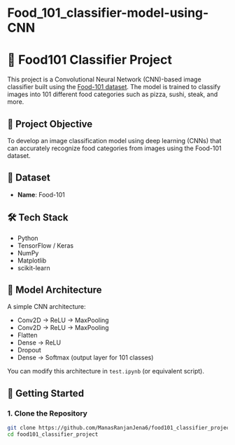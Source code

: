 # Food_101_classifier-model-using-CNN

# 🍔 Food101 Classifier Project

This project is a Convolutional Neural Network (CNN)-based image classifier built using the [Food-101 dataset](https://data.vision.ee.ethz.ch/cvl/datasets_extra/food-101/). The model is trained to classify images into 101 different food categories such as pizza, sushi, steak, and more.

## 🧠 Project Objective

To develop an image classification model using deep learning (CNNs) that can accurately recognize food categories from images using the Food-101 dataset.

## 📁 Dataset

- **Name**: Food-101

## 🛠️ Tech Stack

- Python
- TensorFlow / Keras
- NumPy
- Matplotlib
- scikit-learn

## 🧱 Model Architecture

A simple CNN architecture:
- Conv2D → ReLU → MaxPooling
- Conv2D → ReLU → MaxPooling
- Flatten
- Dense → ReLU
- Dropout
- Dense → Softmax (output layer for 101 classes)

You can modify this architecture in `test.ipynb` (or equivalent script).

## 🚀 Getting Started

### 1. Clone the Repository
```bash
git clone https://github.com/ManasRanjanJena6/food101_classifier_project.git
cd food101_classifier_project
